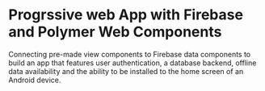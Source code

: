# Progrssive web App with Firebase and Polymer Web Components

Connecting pre-made view components to Firebase data components to build an app that features user authentication, 
a database backend, offline data availability and the ability to be installed to the home screen of an Android device.
